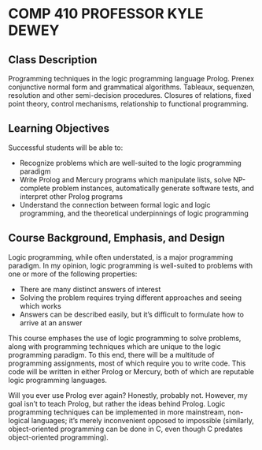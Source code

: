 # COMP 410 PROFESSOR KYLE DEWEY

## Class Description

Programming techniques in the logic programming language Prolog. Prenex conjunctive
normal form and grammatical algorithms. Tableaux, sequenzen, resolution and other
semi-decision procedures. Closures of relations, fixed point theory, control mechanisms,
relationship to functional programming.

## Learning Objectives

Successful students will be able to:
- Recognize problems which are well-suited to the logic programming paradigm
- Write Prolog and Mercury programs which manipulate lists, solve NP-complete
problem instances, automatically generate software tests, and interpret other Prolog
programs
- Understand the connection between formal logic and logic programming, and the
theoretical underpinnings of logic programming

## Course Background, Emphasis, and Design

Logic programming, while often understated, is a major programming paradigm. In my
opinion, logic programming is well-suited to problems with one or more of the following
properties:
- There are many distinct answers of interest
- Solving the problem requires trying different approaches and seeing which works
- Answers can be described easily, but it’s difficult to formulate how to arrive at an
answer

This course emphases the use of logic programming to solve problems, along with
programming techniques which are unique to the logic programming paradigm. To this
end, there will be a multitude of programming assignments, most of which require you to
write code. This code will be written in either Prolog or Mercury, both of which are
reputable logic programming languages.

Will you ever use Prolog ever again? Honestly, probably not. However, my goal isn’t to
teach Prolog, but rather the ideas behind Prolog. Logic programming techniques can
be implemented in more mainstream, non-logical languages; it’s merely inconvenient
opposed to impossible (similarly, object-oriented programming can be done in C, even
though C predates object-oriented programming).

